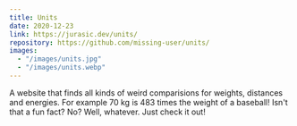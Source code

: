 ```yaml
---
title: Units
date: 2020-12-23
link: https://jurasic.dev/units/
repository: https://github.com/missing-user/units/
images:
  - "/images/units.jpg"
  - "/images/units.webp"
---
```


A website that finds all kinds of weird comparisions for weights, distances and energies. For example 70 kg is 483 times the weight of a baseball! Isn't that a fun fact? No? Well, whatever. Just check it out!
